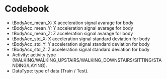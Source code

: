 # Codebook

* tBodyAcc_mean_X: X acceleration signal avarage for body 
* tBodyAcc_mean_Y: Y acceleration signal avarage for body 
* tBodyAcc_mean_Z: Z acceleration signal avarage for body 
* tBodyAcc_std_X: X acceleration signal standard deviation for body
* tBodyAcc_std_Y: Y acceleration signal standard deviation for body
* tBodyAcc_std_Z: Z acceleration signal standard deviation for body
* Activity: activity type (WALKING/WALKING_UPSTAIRS/WALKING_DOWNSTAIRS/SITTING/STANDING/LAYING). 
* DataType: type of data (Train / Test). 